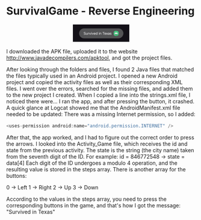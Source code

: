 # SurvivalGame - Reverse Engineering

<p align="center">
  <img src="./Result.jpeg" alt="Survived in Texas" width="150">
</p>

I downloaded the APK file, uploaded it to the website http://www.javadecompilers.com/apktool, and got the project files.

After looking through the folders and files, I found 2 Java files that matched the files typically used in an Android project.
I opened a new Android project and copied the activity files as well as their corresponding XML files.
I went over the errors, searched for the missing files, and added them to the new project I created.
When I copied a line into the strings.xml file, I noticed there were...
I ran the app, and after pressing the button, it crashed.
A quick glance at Logcat showed me that the AndroidManifest.xml file needed to be updated:
There was a missing Internet permission, so I added:

```java
<uses-permission android:name="android.permission.INTERNET" />
```

After that, the app worked, and I had to figure out the correct order to press the arrows.
I looked into the Activity_Game file, which receives the id and state from the previous activity.
The state is the string (the city name) taken from the seventh digit of the ID. For example:
id = 846772548 -> state = data[4]
Each digit of the ID undergoes a modulo 4 operation, and the resulting value is stored in the steps array.
There is another array for the buttons:

0 -> Left
1 -> Right
2 -> Up
3 -> Down

According to the values in the steps array, you need to press the corresponding buttons in the game, and that's how I got the message:
"Survived in Texas"

